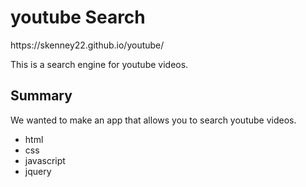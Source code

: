 # youtube Search
<p>https://skenney22.github.io/youtube/ </p>
<p>This is a search engine for youtube videos.</p>
<h2>Summary</h2>
<p>We wanted to make an app that allows you to search youtube videos.</p>
<ul>
  <li>html</li>
  <li>css</li>
  <li>javascript</li>
  <li>jquery</li>
</ul>
